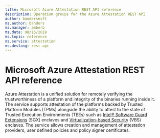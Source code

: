 ```yaml
---
title: Microsoft Azure Attestation REST API reference
description: Operation groups for the Azure Attestation REST API
author: bandersmsft
ms.author: banders
ms.manager: amberb
ms.date: 08/15/2019
ms.topic: reference
ms.service: attestation
ms.devlang: rest-api
---
```


# Microsoft Azure Attestation REST API reference

Azure Attestation is a unified solution for remotely verifying the trustworthiness of a platform and integrity of the binaries running inside it. The service supports attestation of the platforms backed by Trusted Platform Modules (TPMs) alongside the ability to attest to the state of Trusted Execution Environments (TEEs) such as [Intel® Software Guard Extensions](https://www.intel.com/content/www/us/en/architecture-and-technology/software-guard-extensions.html) (SGX) enclaves and [Virtualization-based Security](https://docs.microsoft.com/en-us/windows-hardware/design/device-experiences/oem-vbs) (VBS) enclaves. The service allows creation and management of attestation providers, user defined policies and policy signer certificates.
